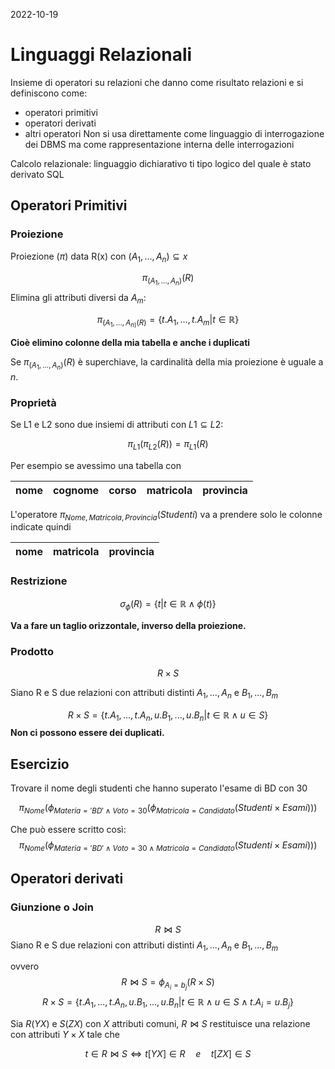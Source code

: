 2022-10-19

# Linguaggi Relazionali

Insieme di operatori su relazioni che danno come risultato relazioni e si definiscono come:
- operatori primitivi
- operatori derivati
- altri operatori
Non si usa direttamente come linguaggio di interrogazione dei DBMS ma come rappresentazione interna delle interrogazioni

Calcolo relazionale: linguaggio dichiarativo ti tipo logico del quale è stato derivato SQL

## Operatori Primitivi


### Proiezione

Proiezione ($\pi$) data R(x) con $(A_1, ... , A_n) \subseteq x$ 

$$\pi_{(A_1, ... , A_n)} (R)$$
Elimina gli attributi diversi da $A_m$:

$$\pi_{(A_1, ... , A_{n)} (R)}= \{t.A_{1}, ... ,t.A_{m} |  t \in \mathbb{R} \}$$

**Cioè elimino colonne della mia tabella e anche i duplicati**

Se $\pi_{(A_1, ... , A_n)} (R)$ è superchiave, la cardinalità della mia proiezione è uguale a $n$.

### Proprietà 

Se L1 e L2 sono due insiemi di attributi con $L1 \subseteq L2$:

$$\pi_{L1}(\pi_{L2}(R)) = \pi_{L1}(R)$$

Per esempio se avessimo una tabella con 

| nome | cognome | corso | matricola | provincia |
| ---- | ------- | ----- | --------- | --------- |
  
L'operatore $\pi_{Nome,Matricola,Provincia}(Studenti)$ va a prendere solo le colonne indicate quindi 

| nome | matricola | provincia |
| ---- | --------- | --------- |

  
### Restrizione

$$\sigma_{\phi}(R) = \{ t | t \in \mathbb{R} \land \phi(t) \}$$

**Va a fare un taglio orizzontale, inverso della proiezione.**

### Prodotto

$$R \times S$$

Siano R e S due relazioni con attributi distinti $A_{1}, ..., A_{n}$ e $B_{1}, ..., B_{m}$

$$R \times S = \{ t.A_{1}, ..., t.A_{n}, u.B_{1}, ..., u.B_{n}  | t \in \mathbb{R} \land u \in S \}$$
**Non ci possono essere dei duplicati.**


## Esercizio 

Trovare il nome degli studenti che hanno superato l'esame di BD con 30

$$\pi_{Nome}(\phi_{Materia='BD' \land Voto=30}( \phi_{Matricola=Candidato}(Studenti \times Esami)))$$

Che può essere scritto così:
$$\pi_{Nome}(\phi_{Materia='BD' \land Voto=30 \land Matricola=Candidato}(Studenti \times Esami)))$$

## Operatori derivati

### Giunzione o Join

$$R \bowtie S$$
Siano R e S due relazioni con attributi distinti $A_{1}, ..., A_{n}$ e $B_{1}, ..., B_{m}$

ovvero
$$R \bowtie S = \phi_{A_{i}=b_{j}}(R \times S)$$
$$R \times S = \{ t.A_{1}, ..., t.A_{n}, u.B_{1}, ..., u.B_{n}  | t \in \mathbb{R} \land u \in S \land t.A_{i} = u.B_{j} \}$$

Sia $R(YX)$ e $S(ZX)$ con $X$ attributi comuni, $R \bowtie S$ restituisce una relazione con attributi $Y \times X$ tale che 

$$t \in R \bowtie S \iff t[YX] \in R \quad e \quad t[ZX] \in S$$

